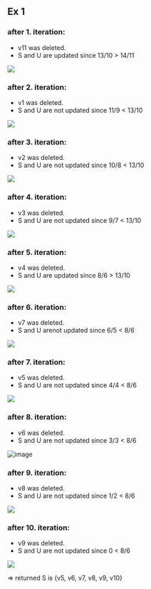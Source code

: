 ## Ex 1 

### after 1. iteration:
- v11 was deleted.
- S and U are updated since 13/10 > 14/11

![](/home/tim/Pictures/Screenshots/step_1.png)

### after 2. iteration:
- v1 was deleted.
- S and U are not updated since 11/9 < 13/10

![](/home/tim/Pictures/Screenshots/step_2.png)

### after 3. iteration:
- v2 was deleted.
- S and U are not updated since 10/8 < 13/10

![](/home/tim/Pictures/Screenshots/step_3.png)

### after 4. iteration:
- v3 was deleted.
- S and U are not updated since 9/7 < 13/10

![](/home/tim/Pictures/Screenshots/step_4.png)

### after 5. iteration:
- v4 was deleted.
- S and U are updated since 8/6 > 13/10

![](/home/tim/Pictures/Screenshots/step_5.png)

### after 6. iteration:
- v7 was deleted.
- S and U arenot  updated since 6/5 < 8/6

![](/home/tim/Pictures/Screenshots/step_6.png)

### after 7. iteration:
- v5 was deleted.
- S and U are not updated since 4/4 < 8/6

![](/home/tim/Pictures/Screenshots/step_7.png)

### after 8. iteration:
- v6 was deleted.
- S and U are not updated since 3/3 < 8/6

![image](/home/tim/Pictures/Screenshots/step_8.png)

### after 9. iteration:
- v8 was deleted.
- S and U are not  updated since 1/2 < 8/6

![](/home/tim/Pictures/Screenshots/step_9.png)

### after 10. iteration:
- v9 was deleted.
- S and U are not updated since 0 < 8/6

![](/home/tim/Pictures/Screenshots/step_10.png)



=> returned S is {v5, v6, v7, v8, v9, v10}

